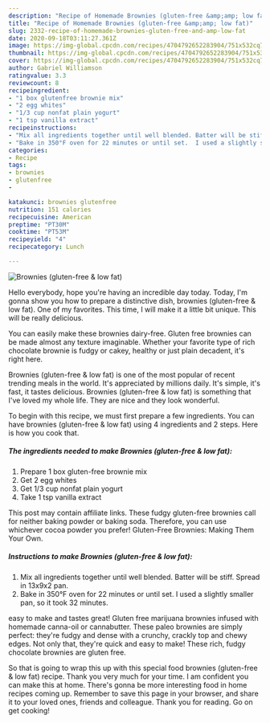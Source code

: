 ```yaml
---
description: "Recipe of Homemade Brownies (gluten-free &amp;amp; low fat)"
title: "Recipe of Homemade Brownies (gluten-free &amp;amp; low fat)"
slug: 2332-recipe-of-homemade-brownies-gluten-free-and-amp-low-fat
date: 2020-09-18T03:11:27.361Z
image: https://img-global.cpcdn.com/recipes/4704792652283904/751x532cq70/brownies-gluten-free-low-fat-recipe-main-photo.jpg
thumbnail: https://img-global.cpcdn.com/recipes/4704792652283904/751x532cq70/brownies-gluten-free-low-fat-recipe-main-photo.jpg
cover: https://img-global.cpcdn.com/recipes/4704792652283904/751x532cq70/brownies-gluten-free-low-fat-recipe-main-photo.jpg
author: Gabriel Williamson
ratingvalue: 3.3
reviewcount: 8
recipeingredient:
- "1 box glutenfree brownie mix"
- "2 egg whites"
- "1/3 cup nonfat plain yogurt"
- "1 tsp vanilla extract"
recipeinstructions:
- "Mix all ingredients together until well blended. Batter will be stiff. Spread in 13x9x2 pan."
- "Bake in 350°F oven for 22 minutes or until set.  I used a slightly smaller pan, so it took 32 minutes."
categories:
- Recipe
tags:
- brownies
- glutenfree
- 

katakunci: brownies glutenfree  
nutrition: 151 calories
recipecuisine: American
preptime: "PT30M"
cooktime: "PT53M"
recipeyield: "4"
recipecategory: Lunch

---
```



![Brownies (gluten-free &amp; low fat)](https://img-global.cpcdn.com/recipes/4704792652283904/751x532cq70/brownies-gluten-free-low-fat-recipe-main-photo.jpg)

Hello everybody, hope you're having an incredible day today. Today, I'm gonna show you how to prepare a distinctive dish, brownies (gluten-free &amp; low fat). One of my favorites. This time, I will make it a little bit unique. This will be really delicious.

You can easily make these brownies dairy-free. Gluten free brownies can be made almost any texture imaginable. Whether your favorite type of rich chocolate brownie is fudgy or cakey, healthy or just plain decadent, it&#39;s right here.

Brownies (gluten-free &amp; low fat) is one of the most popular of recent trending meals in the world. It's appreciated by millions daily. It's simple, it's fast, it tastes delicious. Brownies (gluten-free &amp; low fat) is something that I've loved my whole life. They are nice and they look wonderful.


To begin with this recipe, we must first prepare a few ingredients. You can have brownies (gluten-free &amp; low fat) using 4 ingredients and 2 steps. Here is how you cook that.

<!--inarticleads1-->

##### The ingredients needed to make Brownies (gluten-free &amp; low fat):

1. Prepare 1 box gluten-free brownie mix
1. Get 2 egg whites
1. Get 1/3 cup nonfat plain yogurt
1. Take 1 tsp vanilla extract


This post may contain affiliate links. These fudgy gluten-free brownies call for neither baking powder or baking soda. Therefore, you can use whichever cocoa powder you prefer! Gluten-Free Brownies: Making Them Your Own. 

<!--inarticleads2-->

##### Instructions to make Brownies (gluten-free &amp; low fat):

1. Mix all ingredients together until well blended. Batter will be stiff. Spread in 13x9x2 pan.
1. Bake in 350°F oven for 22 minutes or until set.  I used a slightly smaller pan, so it took 32 minutes.


easy to make and tastes great! Gluten free marijuana brownies infused with homemade canna-oil or cannabutter. These paleo brownies are simply perfect: they&#39;re fudgy and dense with a crunchy, crackly top and chewy edges. Not only that, they&#39;re quick and easy to make! These rich, fudgy chocolate brownies are gluten free. 

So that is going to wrap this up with this special food brownies (gluten-free &amp; low fat) recipe. Thank you very much for your time. I am confident you can make this at home. There's gonna be more interesting food in home recipes coming up. Remember to save this page in your browser, and share it to your loved ones, friends and colleague. Thank you for reading. Go on get cooking!
